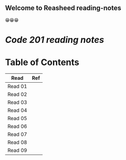 ## Welcome to Reasheed reading-notes

😁😁😁

# ***Code 201 reading notes***

# Table of Contents


|   Read   |        Ref        |
|:--------:|:-----------------:|
|  Read 01 |  [](class-01.md)  |
|  Read 02 |  [](class-02.md)  |
|  Read 03 |  [](class-03.md)  |
|  Read 04 |  [](class-04.md)  |
|  Read 05 |  [](class-05.md)  |
|  Read 06 |  [](class-06.md)  |
|  Read 07 |  [](class-07.md)  |
|  Read 08 |  [](class-08.md)  |
|  Read 09 |  [](class-09.md)  |
